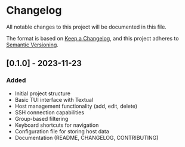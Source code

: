 # Changelog

All notable changes to this project will be documented in this file.

The format is based on [Keep a Changelog](https://keepachangelog.com/en/1.0.0/),
and this project adheres to [Semantic Versioning](https://semver.org/spec/v2.0.0.html).

## [0.1.0] - 2023-11-23

### Added

- Initial project structure
- Basic TUI interface with Textual
- Host management functionality (add, edit, delete)
- SSH connection capabilities
- Group-based filtering
- Keyboard shortcuts for navigation
- Configuration file for storing host data
- Documentation (README, CHANGELOG, CONTRIBUTING)
